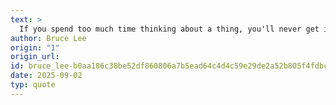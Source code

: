 ```yaml
---
text: >
  If you spend too much time thinking about a thing, you'll never get it done.
author: Bruce Lee
origin: "1"
origin_url: 
id: bruce_lee-b0aa186c38be52df860806a7b5ead64c4d4c59e29de2a52b805f4fdbcf945c60
date: 2025-09-02
typ: quote
---
```

